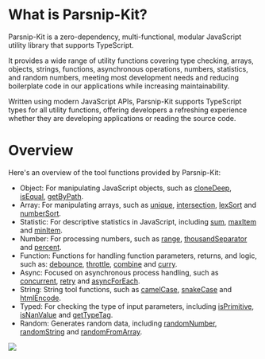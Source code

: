 # What is Parsnip-Kit?

Parsnip-Kit is a zero-dependency, multi-functional, modular JavaScript utility library that supports TypeScript.

It provides a wide range of utility functions covering type checking, arrays, objects, strings, functions, asynchronous operations, numbers, statistics, and random numbers, meeting most development needs and reducing boilerplate code in our applications while increasing maintainability.

Written using modern JavaScript APIs, Parsnip-Kit supports TypeScript types for all utility functions, offering developers a refreshing experience whether they are developing applications or reading the source code.

# Overview

Here's an overview of the tool functions provided by Parsnip-Kit:
- Object: For manipulating JavaScript objects, such as [cloneDeep](../object/cloneDeep), [isEqual](../object/isEqual), [getByPath](../object/getByPath).
- Array: For manipulating arrays, such as [unique](../array/unique), [intersection](../array/intersection), [lexSort](../array/lexSort) and [numberSort](../array/numberSort).
- Statistic: For descriptive statistics in JavaScript, including [sum](../statistic/sum), [maxItem](../statistic/maxItem) and [minItem](../statistic/minItem).
- Number: For processing numbers, such as [range](../number/range), [thousandSeparator](../number/thousandSeparator) and [percent](../number/percent).
- Function: Functions for handling function parameters, returns, and logic, such as: [debounce](../function/debounce), [throttle](../function/throttle), [combine](../function/combine) and [curry](../function/curry).
- Async: Focused on asynchronous process handling, such as [concurrent](../async/concurrent), [retry](../async/retry) and [asyncForEach](../async/asyncForEach).
- String: String tool functions, such as [camelCase](../string/camelCase), [snakeCase](../string/snakeCase) and [htmlEncode](../string/htmlEncode).
- Typed: For checking the type of input parameters, including [isPrimitive](../typed/isPrimitive), [isNanValue](../typed/isNanValue) and [getTypeTag](../typed/getTypeTag).
- Random: Generates random data, including [randomNumber](../random/randomNumber), [randomString](../random/randomString) and [randomFromArray](../random/randomFromArray).

![](/overview.svg)
